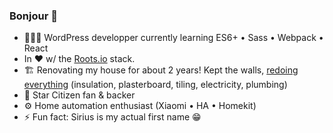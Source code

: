 ### Bonjour 👋

- 👨🏻‍💻 WordPress developper currently learning ES6+ • Sass • Webpack • React
- In ❤️ w/ the [Roots.io](https://Roots.io) stack.
- 🏗 Renovating my house for about 2 years! Kept the walls, [redoing everything](https://www.instagram.com/siriusrenove/) (insulation, plasterboard, tiling, electricity, plumbing)
- 👀 Star Citizen fan & backer
- ⚙️ Home automation enthusiast (Xiaomi • HA • Homekit)
- ⚡️ Fun fact: Sirius is my actual first name 😁
